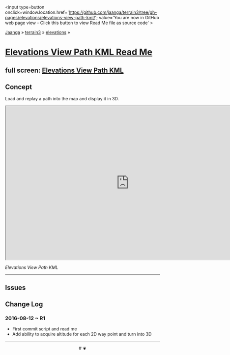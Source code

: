 <span style=display:none; >[You are now in GitHub source code view - click this link to view Read Me file as a web page]
( https://jaanga.github.io/terrain3/#elevations/elevations-view-path-kml/ "View file as a web page." ) </span>
<input type=button onclick=window.location.href='https://github.com/jaanga/terrain3/tree/gh-pages/elevations/elevations-view-path-kml/'; value='You are now in GitHub web page view - Click this button to view Read Me file as source code' >

[Jaanga]( http://jaanga.github.io ) &raquo; [terrain3]( https://jaanga.github.io/terrain3/ ) &raquo;
[elevations]( https://jaanga.github.io/terrain3/#elevations/ ) &raquo;


[Elevations View Path KML Read Me]( https://jaanga.github.io/terrain3/#elevations/elevations-view-path-kml/ )
===


## full screen: [Elevations View Path KML]( https://jaanga.github.io/terrain3/elevations/elevations-view-path-kml/index.html )


## Concept

Load and replay a path into the map and display it in 3D.


<img src="" style=display:none; width=800 >

<iframe src="https://jaanga.github.io/terrain3/elevations/elevations-view-path-kml/index.html" width=800px height=500px onload=this.contentWindow.controls.enableZoom=false; ></iframe>

_Elevations View Path KML_

***

## Issues


## Change Log

### 2016-08-12 ~ R1

* First commit script and read me
* Add ability to acquire altitude for each 2D way point and turn into 3D



***

<center title='Jaanga ~ your 3D happy place' >
# <a href=javascript:window.scrollTo(0,0); style=text-decoration:none; > ❦ </a>
</center>
